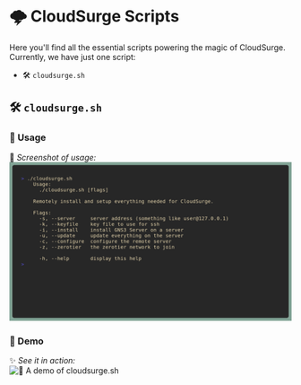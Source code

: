 # 🌩️ CloudSurge Scripts

Here you'll find all the essential scripts powering the magic of CloudSurge.  
Currently, we have just one script:

- 🛠️ `cloudsurge.sh`

## 🛠️ `cloudsurge.sh`

### 📖 Usage

📸 _Screenshot of usage:_  
![📸 A screenshot of the usage of `cloudsurge.sh`](assets/usage.png "📸 A screenshot of the usage of `cloudsurge.sh`")

### 🎥 Demo

✨ _See it in action:_  
![🎥 A demo of `cloudsurge.sh`](assets/demo.gif "🎥 A demo of `cloudsurge.sh`")
